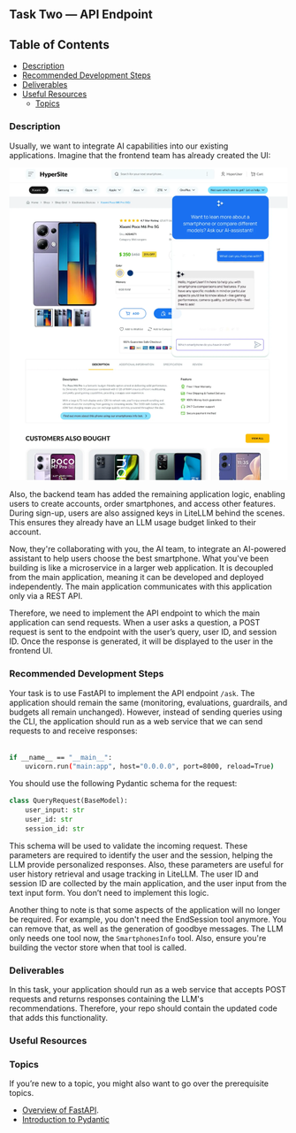## **Task Two — API Endpoint**

## **Table of Contents**

- [Description](#Description)
- [Recommended Development Steps](#Recommended-Development-Steps)
- [Deliverables](#Deliverables)
- [Useful Resources](#Useful-resources)
    - [Topics](#Topics)

### **Description**

Usually, we want to integrate AI capabilities into our existing applications. Imagine that the frontend team has already created the UI:

![Potential UI](../images/UI.png)

Also, the backend team has added the remaining application logic, enabling users to create accounts, order smartphones, and access other features. During sign-up, users are also assigned keys in LiteLLM behind the scenes. This ensures they already have an LLM usage budget linked to their account. 

Now, they're collaborating with you, the AI team, to integrate an AI-powered assistant to help users choose the best smartphone. What you've been building is like a microservice in a larger web application. It is decoupled from the main application, meaning it can be developed and deployed independently. The main application communicates with this application only via a REST API.

Therefore, we need to implement the API endpoint to which the main application can send requests. When a user asks a question, a POST request is sent to the endpoint with the user’s query, user ID, and session ID. Once the response is generated, it will be displayed to the user in the frontend UI.

### **Recommended Development Steps**

Your task is to use FastAPI to implement the API endpoint `/ask`. The application should remain the same (monitoring, evaluations, guardrails, and budgets all remain unchanged). However, instead of sending queries using the CLI, the application should run as a web service that we can send requests to and receive responses:

```bash

if __name__ == "__main__":
    uvicorn.run("main:app", host="0.0.0.0", port=8000, reload=True)
```

You should use the following Pydantic schema for the request:

```python
class QueryRequest(BaseModel):
    user_input: str
    user_id: str
    session_id: str
```

This schema will be used to validate the incoming request. These parameters are required to identify the user and the session, helping the LLM provide personalized responses. Also, these parameters are useful for user history retrieval and usage tracking in LiteLLM. The user ID and session ID are collected by the main application, and the user input from the text input form. You don’t need to implement this logic. 

Another thing to note is that some aspects of the application will no longer be required. For example, you don't need the EndSession tool anymore. You can remove that, as well as the generation of goodbye messages. The LLM only needs one tool now, the `SmartphonesInfo` tool. Also, ensure you're building the vector store when that tool is called. 

### **Deliverables**

In this task, your application should run as a web service that accepts POST requests and returns responses containing the LLM's recommendations. Therefore, your repo should contain the updated code that adds this functionality. 

### **Useful Resources**

### **Topics**

If you’re new to a topic, you might also want to go over the prerequisite topics. 

- [Overview of FastAPI](https://hyperskill.org/learn/step/52311).
- [Introduction to Pydantic](https://hyperskill.org/learn/step/52212)
